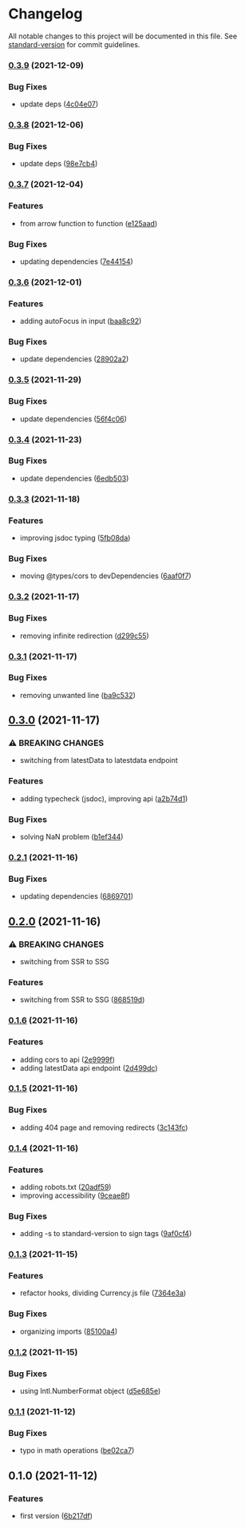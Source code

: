# Changelog

All notable changes to this project will be documented in this file. See [standard-version](https://github.com/conventional-changelog/standard-version) for commit guidelines.

### [0.3.9](https://github.com/carlosala/currentcy/compare/v0.3.8...v0.3.9) (2021-12-09)


### Bug Fixes

* update deps ([4c04e07](https://github.com/carlosala/currentcy/commit/4c04e07391c31d1e199240025485902d1751bed1))

### [0.3.8](https://github.com/carlosala/currentcy/compare/v0.3.7...v0.3.8) (2021-12-06)


### Bug Fixes

* update deps ([98e7cb4](https://github.com/carlosala/currentcy/commit/98e7cb4a96cb0f63db187cb1f8bb963d89e173a7))

### [0.3.7](https://github.com/carlosala/currentcy/compare/v0.3.6...v0.3.7) (2021-12-04)


### Features

* from arrow function to function ([e125aad](https://github.com/carlosala/currentcy/commit/e125aad1a93bca8fc8617bab53ce17dfec8f1bc7))


### Bug Fixes

* updating dependencies ([7e44154](https://github.com/carlosala/currentcy/commit/7e441541a33e7d3056716e47bd77c314ce62c962))

### [0.3.6](https://github.com/carlosala/currentcy/compare/v0.3.5...v0.3.6) (2021-12-01)


### Features

* adding autoFocus in input ([baa8c92](https://github.com/carlosala/currentcy/commit/baa8c92da3d0283afc973a613b7631fe50d85aa0))


### Bug Fixes

* update dependencies ([28902a2](https://github.com/carlosala/currentcy/commit/28902a2a42b925afa9de151484d8614ec9dae6a6))

### [0.3.5](https://github.com/carlosala/currentcy/compare/v0.3.4...v0.3.5) (2021-11-29)


### Bug Fixes

* update dependencies ([56f4c06](https://github.com/carlosala/currentcy/commit/56f4c0638376399cdf1a45e21782df4cc8aaa439))

### [0.3.4](https://github.com/carlosala/currentcy/compare/v0.3.3...v0.3.4) (2021-11-23)


### Bug Fixes

* update dependencies ([6edb503](https://github.com/carlosala/currentcy/commit/6edb503516a5e7282c8b1d859790f28cdd3381bd))

### [0.3.3](https://github.com/carlosala/currentcy/compare/v0.3.2...v0.3.3) (2021-11-18)


### Features

* improving jsdoc typing ([5fb08da](https://github.com/carlosala/currentcy/commit/5fb08dabb83c7d3f581a1ed7868b7a372f2e7041))


### Bug Fixes

* moving @types/cors to devDependencies ([6aaf0f7](https://github.com/carlosala/currentcy/commit/6aaf0f75267769ceddc926c34a1d11292fca6f3b))

### [0.3.2](https://github.com/carlosala/currentcy/compare/v0.3.1...v0.3.2) (2021-11-17)


### Bug Fixes

* removing infinite redirection ([d299c55](https://github.com/carlosala/currentcy/commit/d299c5501c7ed67b0637493a73e86324c4c7b7f5))

### [0.3.1](https://github.com/carlosala/currentcy/compare/v0.3.0...v0.3.1) (2021-11-17)


### Bug Fixes

* removing unwanted line ([ba9c532](https://github.com/carlosala/currentcy/commit/ba9c5325fc52f17c0227299bfd80d903b5209308))

## [0.3.0](https://github.com/carlosala/currentcy/compare/v0.2.1...v0.3.0) (2021-11-17)


### ⚠ BREAKING CHANGES

* switching from latestData to latestdata endpoint

### Features

* adding typecheck (jsdoc), improving api ([a2b74d1](https://github.com/carlosala/currentcy/commit/a2b74d1b1db93ac0ba7412dc0aba56050e4b405d))


### Bug Fixes

* solving NaN problem ([b1ef344](https://github.com/carlosala/currentcy/commit/b1ef3449845a269b4cf198c674f73a4fd40fee90))

### [0.2.1](https://github.com/carlosala/currentcy/compare/v0.2.0...v0.2.1) (2021-11-16)


### Bug Fixes

* updating dependencies ([6869701](https://github.com/carlosala/currentcy/commit/6869701e34ed5eb5b5c38bce5c5ee09b39a06c03))

## [0.2.0](https://github.com/carlosala/currentcy/compare/v0.1.6...v0.2.0) (2021-11-16)


### ⚠ BREAKING CHANGES

* switching from SSR to SSG

### Features

* switching from SSR to SSG ([868519d](https://github.com/carlosala/currentcy/commit/868519da1533c494d3f5eb2237caaa242856075c))

### [0.1.6](https://github.com/carlosala/currentcy/compare/v0.1.5...v0.1.6) (2021-11-16)


### Features

* adding cors to api ([2e9999f](https://github.com/carlosala/currentcy/commit/2e9999f71e1affa4206181b107b90e20a891f5fd))
* adding latestData api endpoint ([2d499dc](https://github.com/carlosala/currentcy/commit/2d499dc783d729b7dfcbdcb998d9ec71ac84b35f))

### [0.1.5](https://github.com/carlosala/currentcy/compare/v0.1.4...v0.1.5) (2021-11-16)


### Bug Fixes

* adding 404 page and removing redirects ([3c143fc](https://github.com/carlosala/currentcy/commit/3c143fc586a90de0e7f7910d69a5d9106d5b0e20))

### [0.1.4](https://github.com/carlosala/currentcy/compare/v0.1.3...v0.1.4) (2021-11-16)


### Features

* adding robots.txt ([20adf59](https://github.com/carlosala/currentcy/commit/20adf59f3508d771a5522cd6c1725c70244fb02e))
* improving accessibility ([9ceae8f](https://github.com/carlosala/currentcy/commit/9ceae8fa3f20324e2e190a27005ea96a56ee1ef5))


### Bug Fixes

* adding -s to standard-version to sign tags ([9af0cf4](https://github.com/carlosala/currentcy/commit/9af0cf4f2df7b8e1386bf8c99b89520c25c46867))

### [0.1.3](https://github.com/carlosala/currentcy/compare/v0.1.2...v0.1.3) (2021-11-15)


### Features

* refactor hooks, dividing Currency.js file ([7364e3a](https://github.com/carlosala/currentcy/commit/7364e3a36844e58334172cac6b336274d2f9c0c0))


### Bug Fixes

* organizing imports ([85100a4](https://github.com/carlosala/currentcy/commit/85100a4ff3fce1d1859e7a43ab4f497f6592dbbe))

### [0.1.2](https://github.com/carlosala/currentcy/compare/v0.1.1...v0.1.2) (2021-11-15)


### Bug Fixes

* using Intl.NumberFormat object ([d5e685e](https://github.com/carlosala/currentcy/commit/d5e685e7e05eb5b702ec8fc54b43d9015c7b3b65))

### [0.1.1](https://github.com/carlosala/currentcy/compare/v0.1.0...v0.1.1) (2021-11-12)


### Bug Fixes

* typo in math operations ([be02ca7](https://github.com/carlosala/currentcy/commit/be02ca7d223b7a12613c3cd48766bfcba6bca335))

## 0.1.0 (2021-11-12)


### Features

* first version ([6b217df](https://github.com/carlosala/currentcy/commit/6b217dfb5db6d0043e54cc3a13f9533a147a6641))
